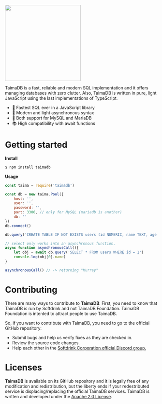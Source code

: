 <img src="https://file.coffee/u/QOM9iZY73p.png" width="250" />

TaimaDB is a fast, reliable and modern SQL implementation and it offers managing databases with zero clutter.
Also, TaimaDB is written in pure, light JavaScript using the last implementations of TypeScript.

- 🚀 Fastest SQL ever in a JavaScript library
- 💼 Modern and light asynchronous syntax
- 🧵 Both support for MySQL and MariaDB
- 📚 High compatibility with await functions

# Getting started

**Install**
```bash
$ npm install taimadb
```

**Usage**
```js
const taima = require('taimadb')

const db = new taima.Pool({
    host: '',
    user: '',
    password: '',
    port: 3306, // only for MySQL (mariadb is another)
    db: ''
})
db.connect()

db.query('CREATE TABLE IF NOT EXISTS users (id NUMERIC, name TEXT, age NUMERIC)') // both uppercase and lowercase are allowed

// select only works into an asynchronous function.
async function asynchronousCall(){
    let obj = await db.query('SELECT * FROM users WHERE id = 1')
    console.log(obj[0].name) 
}

asynchronousCall() // -> returning "Murray"
```
# Contributing
There are many ways to contribute to **TaimaDB**:
First, you need to know that TaimaDB is run by Softdrink and not TaimaDB Foundation.
TaimaDB Foundation is intented to attract people to use TaimaDB.

So, if you want to contribute with TaimaDB, you need to go to the official GitHub repository:
- Submit bugs and help us verify fixes as they are checked in.
- Review the source code changes.
- Help each other in the [Softdrink Corporation official Discord group.](https://discord.gg/GNE9F6Ysck)

# Licenses
**TaimaDB** is available on its GitHub repository and it is legally free of any modification and redistribution, but the liberty ends if your redestributed service is displacing/replacing the official TaimaDB services.
TaimaDB is written and developed under the [Apache 2.0 License](https://apache.org/licenses/LICENSE-2.0).
